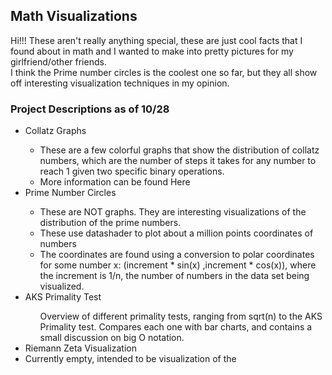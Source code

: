 ## Math Visualizations
<p>
Hi!!! These aren't really anything special, these are just cool facts that I found about in math and I wanted to make into pretty pictures for my girlfriend/other friends.
<br>
I think the Prime number circles is the coolest one so far, but they all show off interesting visualization techniques in my opinion.

</p>
<h3>Project Descriptions as of 10/28</h3>
<ul>
  <li>Collatz Graphs</li>
  <ul>
    <li>These are a few colorful graphs that show the distribution of collatz numbers, which are the number of steps it takes for any number to reach 1 given 
    two specific binary operations. </li>
    <li>More information can be found <a url="https://en.wikipedia.org/wiki/Collatz-Conjecture">Here</a></li>
  </ul>
  <li>
    Prime Number Circles
  </li>
  <ul>
    <li>These are NOT graphs. They are interesting visualizations of the distribution of the prime numbers.</li>
    <li>These use datashader to plot about a million points coordinates of numbers</li>
    <li>The coordinates are found using a conversion to polar coordinates for some number x: (increment * sin(x) ,increment * cos(x)), where the increment is 1/n, the number of numbers in the data set being visualized.</li>
  </ul>
  <li>AKS Primality Test</li>
  <ul>
    Overview of different primality tests, ranging from sqrt(n) to the AKS Primality test. Compares each one with bar charts, and contains a small discussion on big O notation.
  </ul>
<li>
  Riemann Zeta Visualization
</li>
  <li>
    Currently empty, intended to be visualization of the 
  </li>
</ul>
